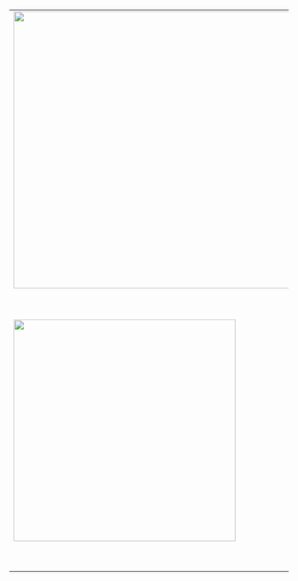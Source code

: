 <br/>
<center>
<table>
  <tr>
    <td><img width="500px" src="https://snipboard.io/cEVQta.jpg"/></td>
    <td><img width="500px" src="https://snipboard.io/IeDEoG.jpg"/></td>
    <td><img width="400px" src="https://snipboard.io/jZ80Yo.jpg"/></td>
  </tr>  
  <tr>
    <td><img width="400px" src="https://snipboard.io/QpU0Tm.jpg"/></td>
    <td><img width="500px" src="https://snipboard.io/eHsGpy.jpg"/></td>
  </tr>  
</table>
</center>


